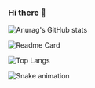 ### Hi there 👋

![Anurag's GitHub stats](https://github-readme-stats.vercel.app/api?username=antoniojunnior&show_icons=true&theme=radical&locale=pt-br)

![Readme Card](https://github-readme-stats.vercel.app/api/pin/?username=antoniojunnior&repo=antoniojunnior&theme=radical&locale=pt-br)

![Top Langs](https://github-readme-stats.vercel.app/api/top-langs/?username=antoniojunnior&layout=compact&theme=radical&locale=pt-br)

![Snake animation](https://github.com/antoniojunnior/antoniojunnior/blob/output/github-contribution-grid-snake.svg)
